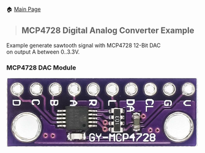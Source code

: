 🏠 [Main Page](../README.md)<br>
>##  MCP4728 Digital Analog Converter Example

Example generate sawtooth signal with MCP4728 12-Bit DAC<br>
on output A between 0..3.3V.

### MCP4728 DAC Module<br>
![image](../images/mcp4728.png)<br>

